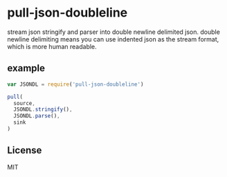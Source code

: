 # pull-json-doubleline

stream json stringify and parser into double newline delimited json.
double newline delimiting means you can use indented json as the stream format,
which is more human readable.

## example

``` js
var JSONDL = require('pull-json-doubleline')

pull(
  source,
  JSONDL.stringify(),
  JSONDL.parse(),
  sink
)
```


## License

MIT
